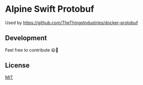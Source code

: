# Alpine Swift Protobuf

Used by https://github.com/TheThingsIndustries/docker-protobuf

## Development

Feel free to contribute :smiley::beers:


## License

[MIT](https://github.com/QuentinPerez/docker-alpine-swift-protobuf/blob/master/LICENSE)
